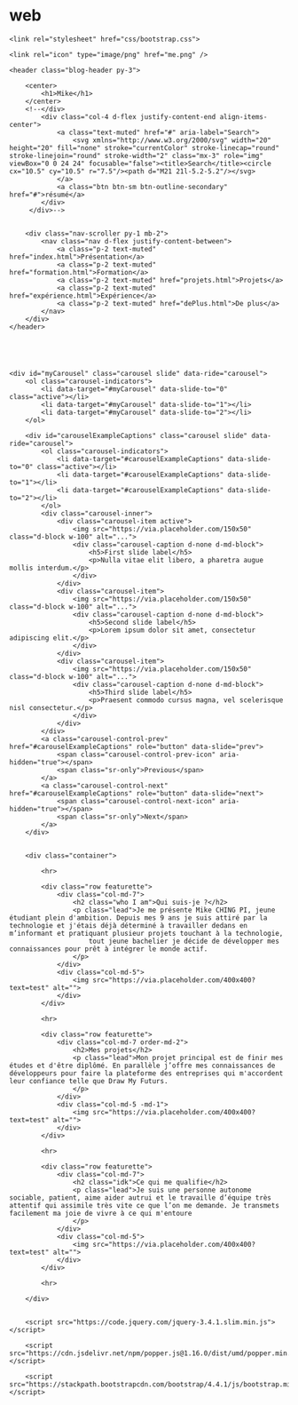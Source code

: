 # web

<!DOCTYPE html>
<html lang="en">

<head>
    <meta charset="UTF-8">
    <meta name="viewport" content="width=device-width, initial-scale=1.0">
    <title>Mike page</title>

    <link rel="stylesheet" href="css/bootstrap.css">

    <link rel="icon" type="image/png" href="me.png" />

</head>

<body>

    <header class="blog-header py-3">

        <center>
            <h1>Mike</h1>
        </center>
        <!--</div>
            <div class="col-4 d-flex justify-content-end align-items-center">
                <a class="text-muted" href="#" aria-label="Search">
                    <svg xmlns="http://www.w3.org/2000/svg" width="20" height="20" fill="none" stroke="currentColor" stroke-linecap="round" stroke-linejoin="round" stroke-width="2" class="mx-3" role="img" viewBox="0 0 24 24" focusable="false"><title>Search</title><circle cx="10.5" cy="10.5" r="7.5"/><path d="M21 21l-5.2-5.2"/></svg>
                </a>
                <a class="btn btn-sm btn-outline-secondary" href="#">résumé</a>
            </div>
         </div>-->


        <div class="nav-scroller py-1 mb-2">
            <nav class="nav d-flex justify-content-between">
                <a class="p-2 text-muted" href="index.html">Présentation</a>
                <a class="p-2 text-muted" href="formation.html">Formation</a>
                <a class="p-2 text-muted" href="projets.html">Projets</a>
                <a class="p-2 text-muted" href="expérience.html">Expérience</a>
                <a class="p-2 text-muted" href="dePlus.html">De plus</a>
            </nav>
        </div>
    </header>





    <div id="myCarousel" class="carousel slide" data-ride="carousel">
        <ol class="carousel-indicators">
            <li data-target="#myCarousel" data-slide-to="0" class="active"></li>
            <li data-target="#myCarousel" data-slide-to="1"></li>
            <li data-target="#myCarousel" data-slide-to="2"></li>
        </ol>

        <div id="carouselExampleCaptions" class="carousel slide" data-ride="carousel">
            <ol class="carousel-indicators">
                <li data-target="#carouselExampleCaptions" data-slide-to="0" class="active"></li>
                <li data-target="#carouselExampleCaptions" data-slide-to="1"></li>
                <li data-target="#carouselExampleCaptions" data-slide-to="2"></li>
            </ol>
            <div class="carousel-inner">
                <div class="carousel-item active">
                    <img src="https://via.placeholder.com/150x50" class="d-block w-100" alt="...">
                    <div class="carousel-caption d-none d-md-block">
                        <h5>First slide label</h5>
                        <p>Nulla vitae elit libero, a pharetra augue mollis interdum.</p>
                    </div>
                </div>
                <div class="carousel-item">
                    <img src="https://via.placeholder.com/150x50" class="d-block w-100" alt="...">
                    <div class="carousel-caption d-none d-md-block">
                        <h5>Second slide label</h5>
                        <p>Lorem ipsum dolor sit amet, consectetur adipiscing elit.</p>
                    </div>
                </div>
                <div class="carousel-item">
                    <img src="https://via.placeholder.com/150x50" class="d-block w-100" alt="...">
                    <div class="carousel-caption d-none d-md-block">
                        <h5>Third slide label</h5>
                        <p>Praesent commodo cursus magna, vel scelerisque nisl consectetur.</p>
                    </div>
                </div>
            </div>
            <a class="carousel-control-prev" href="#carouselExampleCaptions" role="button" data-slide="prev">
                <span class="carousel-control-prev-icon" aria-hidden="true"></span>
                <span class="sr-only">Previous</span>
            </a>
            <a class="carousel-control-next" href="#carouselExampleCaptions" role="button" data-slide="next">
                <span class="carousel-control-next-icon" aria-hidden="true"></span>
                <span class="sr-only">Next</span>
            </a>
        </div>


        <div class="container">

            <hr>

            <div class="row featurette">
                <div class="col-md-7">
                    <h2 class="who I am">Qui suis-je ?</h2>
                    <p class="lead">Je me présente Mike CHING PI, jeune étudiant plein d'ambition. Depuis mes 9 ans je suis attiré par la technologie et j'étais déjà déterminé à travailler dedans en m’informant et pratiquant plusieur projets touchant à la technologie,
                        tout jeune bachelier je décide de développer mes connaissances pour prêt à intégrer le monde actif.
                    </p>
                </div>
                <div class="col-md-5">
                    <img src="https://via.placeholder.com/400x400?text=test" alt="">
                </div>
            </div>

            <hr>

            <div class="row featurette">
                <div class="col-md-7 order-md-2">
                    <h2>Mes projets</h2>
                    <p class="lead">Mon projet principal est de finir mes études et d'être diplômé. En parallèle j’offre mes connaissances de développeurs pour faire la plateforme des entreprises qui m'accordent leur confiance telle que Draw My Futurs.
                    </p>
                </div>
                <div class="col-md-5 -md-1">
                    <img src="https://via.placeholder.com/400x400?text=test" alt="">
                </div>
            </div>

            <hr>

            <div class="row featurette">
                <div class="col-md-7">
                    <h2 class="idk">Ce qui me qualifie</h2>
                    <p class="lead">Je suis une personne autonome sociable, patient, aime aider autrui et le travaille d’équipe très attentif qui assimile très vite ce que l’on me demande. Je transmets facilement ma joie de vivre à ce qui m'entoure
                    </p>
                </div>
                <div class="col-md-5">
                    <img src="https://via.placeholder.com/400x400?text=test" alt="">
                </div>
            </div>

            <hr>

        </div>


        <script src="https://code.jquery.com/jquery-3.4.1.slim.min.js"></script>

        <script src="https://cdn.jsdelivr.net/npm/popper.js@1.16.0/dist/umd/popper.min.js"></script>

        <script src="https://stackpath.bootstrapcdn.com/bootstrap/4.4.1/js/bootstrap.min.js"></script>
</body>

</html>
